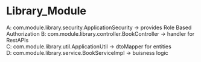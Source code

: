 # Library_Module

A: com.module.library.security.ApplicationSecurity -> provides Role Based Authorization
B: com.module.library.controller.BookController    -> handler for RestAPIs               
C: com.module.library.util.ApplicationUtil         -> dtoMapper for entities                  
D: com.module.library.service.BookServiceImpl      -> buisness logic           
